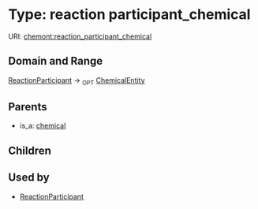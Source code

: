 
# Type: reaction participant_chemical




URI: [chemont:reaction_participant_chemical](https://w3id.org/chemont/reaction_participant_chemical)


## Domain and Range

[ReactionParticipant](ReactionParticipant.md) ->  <sub>OPT</sub> [ChemicalEntity](ChemicalEntity.md)

## Parents

 *  is_a: [chemical](chemical.md)

## Children


## Used by

 * [ReactionParticipant](ReactionParticipant.md)
